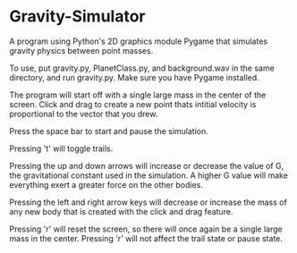 # Gravity-Simulator
A program using Python's 2D graphics module Pygame that simulates gravity physics between point masses.


To use, put gravity.py, PlanetClass.py, and background.wav in the same directory, and run gravity.py. Make sure you have Pygame installed. 

The program will start off with a single large mass in the center of the screen. Click and drag to create a new point thats intitial velocity is proportional to the vector that you drew.

Press the space bar to start and pause the simulation.

Pressing 't' will toggle trails.

Pressing the up and down arrows will increase or decrease the value of G, the gravitational constant used in the simulation. A higher G value will make everything exert a greater force on the other bodies.

Pressing the left and right arrow keys will decrease or increase the mass of any new body that is created with the click and drag feature.

Pressing 'r' will reset the screen, so there will once again be a single large mass in the center. Pressing 'r' will not affect the trail state or pause state.
